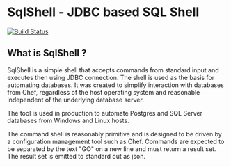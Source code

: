 SqlShell - JDBC based SQL Shell
===============================

[![Build Status](https://api.travis-ci.com/realityforge/sqlshell.svg?branch=master)](http://travis-ci.com/realityforge/sqlshell)

What is SqlShell ?
------------------

SqlShell is a simple shell that accepts commands from standard input and executes
then using JDBC connection. The shell is used as the basis for automating databases.
It was created to simplify interaction with databases from Chef, regardless of the
host operating system and reasonable independent of the underlying database server.

The tool is used in production to automate Postgres and SQL Server databases from
Windows and Linux hosts.

The command shell is reasonably primitive and is designed to be driven by a
configuration management tool such as Chef. Commands are expected to be separated
by the text "GO" on a new line and must return a result set. The result set is emitted
to standard out  as json.

